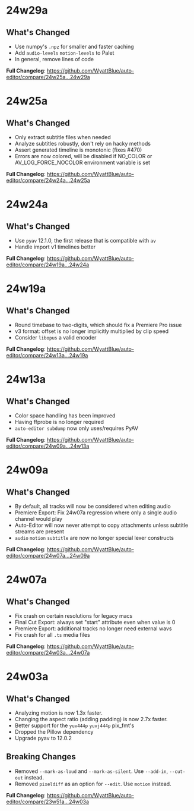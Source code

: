 # 24w29a

## What's Changed
 - Use numpy's `.npz` for smaller and faster caching
 - Add `audio-levels` `motion-levels` to Palet
 - In general, remove lines of code

**Full Changelog**: https://github.com/WyattBlue/auto-editor/compare/24w25a...24w29a


# 24w25a

## What's Changed
 - Only extract subtitle files when needed
 - Analyze subtitles robustly, don't rely on hacky methods
 - Assert generated timeline is monotonic (fixes #470)
 - Errors are now colored, will be disabled if NO_COLOR or AV_LOG_FORCE_NOCOLOR environment variable is set

**Full Changelog**: https://github.com/WyattBlue/auto-editor/compare/24w24a...24w25a


# 24w24a

## What's Changed
 - Use `pyav` 12.1.0, the first release that is compatible with `av`
 - Handle import v1 timelines better

**Full Changelog**: https://github.com/WyattBlue/auto-editor/compare/24w19a...24w24a


# 24w19a

## What's Changed
 - Round timebase to two-digits, which should fix a Premiere Pro issue
 - v3 format: offset is no longer implicitly multiplied by clip speed
 - Consider `libopus` a valid encoder

**Full Changelog**: https://github.com/WyattBlue/auto-editor/compare/24w13a...24w19a


# 24w13a

## What's Changed
 - Color space handling has been improved
 - Having ffprobe is no longer required
 - `auto-editor subdump` now only uses/requires PyAV

**Full Changelog**: https://github.com/WyattBlue/auto-editor/compare/24w09a...24w13a


# 24w09a

## What's Changed
 - By default, all tracks will now be considered when editing audio
 - Premiere Export: Fix 24w07a regression where only a single audio channel would play
 - Auto-Editor will now never attempt to copy attachments unless subtitle streams are present
 - `audio` `motion` `subtitle` are now no longer special lexer constructs

**Full Changelog**: https://github.com/WyattBlue/auto-editor/compare/24w07a...24w09a


# 24w07a

## What's Changed
 - Fix crash on certain resolutions for legacy macs
 - Final Cut Export: always set "start" attribute even when value is 0
 - Premiere Export: additional tracks no longer need external wavs
 - Fix crash for all `.ts` media files

**Full Changelog**: https://github.com/WyattBlue/auto-editor/compare/24w03a...24w07a


# 24w03a

## What's Changed
 - Analyzing motion is now 1.3x faster.
 - Changing the aspect ratio (adding padding) is now 2.7x faster.
 - Better support for the `yuv444p` `yuvj444p` pix_fmt's
 - Dropped the Pillow dependency
 - Upgrade pyav to 12.0.2

## Breaking Changes
 - Removed `--mark-as-loud` and `--mark-as-silent`. Use `--add-in`, `--cut-out` instead.
 - Removed `pixeldiff` as an option for `--edit`. Use `motion` instead.

**Full Changelog**: https://github.com/WyattBlue/auto-editor/compare/23w51a...24w03a
